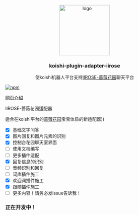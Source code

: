 <!-- PROJECT LOGO -->
<br />
<div align="center">
  <a href="https://github.com/initialencounter/mykoishi">
    <a href="https://koishi.chat/" target="_blank">
    <img width="160" src="https://koishi.chat/logo.png" alt="logo">
  </a>
  </a>

<h3 align="center">koishi-plugin-adapter-iirose</h3>

  <p align="center">
    使koishi机器人平台支持<a href="https://www.iirose.com">IIROSE-蔷薇花园</a>聊天平台
  </p>
</div>

[![npm](https://img.shields.io/npm/v/koishi-plugin-adapter-iirose?style=flat-square)](https://www.npmjs.com/package/koishi-plugin-adapter-iirose)

[网页介绍](https://bstluo.github.io/koishi-plugin-adapter-iirose/)

IIROSE-蔷薇花园适配器

适合在koishi平台的[蔷薇花园](https://www.iirose.com)宝宝体质的新适配器))

- [x] 基础文字问答
- [x] 图片回复和图片元素的识别
- [x] 控制台花园聊天室界面
- [ ] 使用文档编写
- [ ] 更多插件适配
- [x] 回复信息的识别
- [ ] 音频识别和回复
- [ ] 词库插件施工
- [x] 欢迎词插件施工
- [x] 跟随插件施工
- [ ] 更多内容！请务必发issue告诉我！

### 正在开发中！
